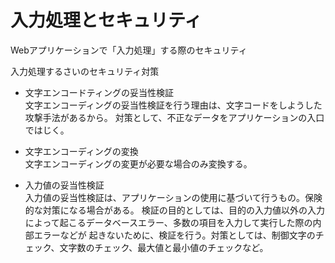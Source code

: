 # 入力処理とセキュリティ

Webアプリケーションで「入力処理」する際のセキュリティ　　

入力処理するさいのセキュリティ対策　　

* 文字エンコードティングの妥当性検証  
文字エンコーディングの妥当性検証を行う理由は、文字コードをしようした攻撃手法があるから。
対策として、不正なデータをアプリケーションの入口ではじく。　　
  

* 文字エンコーディングの変換  
文字エンコーディングの変更が必要な場合のみ変換する。


* 入力値の妥当性検証  
入力値の妥当性検証は、アプリケーションの使用に基づいて行うもの。保険的な対策になる場合がある。
検証の目的としては、目的の入力値以外の入力によって起こるデータベースエラー、多数の項目を入力して実行した際の内部エラーなどが
起きないために、検証を行う。対策としては、制御文字のチェック、文字数のチェック、最大値と最小値のチェックなど。



  